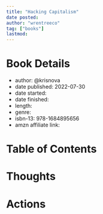 ```yaml
---
title: "Hacking Capitalism"
date posted:
author: "wrentreeco"
tag: ["books"]
lastmod: 
---
```

# Book Details
- author: @krisnova
- date published: 2022-07-30
- date started: 
- date finished: 
- length: 
- genre: 
- isbn-13: 978-1684895656
- amzn affiliate link: 

# Table of Contents


# Thoughts


# Actions